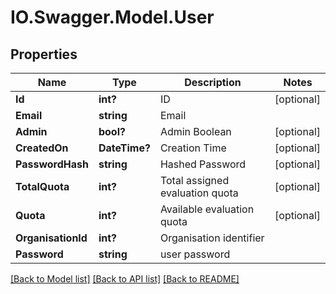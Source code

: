 # IO.Swagger.Model.User
## Properties

Name | Type | Description | Notes
------------ | ------------- | ------------- | -------------
**Id** | **int?** | ID | [optional] 
**Email** | **string** | Email | 
**Admin** | **bool?** | Admin Boolean | [optional] 
**CreatedOn** | **DateTime?** | Creation Time | [optional] 
**PasswordHash** | **string** | Hashed Password | [optional] 
**TotalQuota** | **int?** | Total assigned evaluation quota | [optional] 
**Quota** | **int?** | Available evaluation quota | [optional] 
**OrganisationId** | **int?** | Organisation identifier | 
**Password** | **string** | user password | 

[[Back to Model list]](../README.md#documentation-for-models) [[Back to API list]](../README.md#documentation-for-api-endpoints) [[Back to README]](../README.md)

